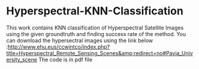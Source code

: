 # Hyperspectral-KNN-Classification
This work contains KNN classification of Hyperspectral Satellite Images using the given groundtruth and finding success rate of the method. You can download the hypersectral images using the link below :http://www.ehu.eus/ccwintco/index.php?title=Hyperspectral_Remote_Sensing_Scenes&amp;redirect=no#Pavia_University_scene
The code is in pdf file

